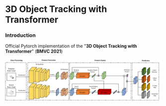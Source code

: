 # 3D Object Tracking with Transformer

### Introduction
Official Pytorch implementation of the "**3D Object Tracking with Transformer**" (**BMVC 2021**)

<img src="doc/overall.svg" width="1000"/>